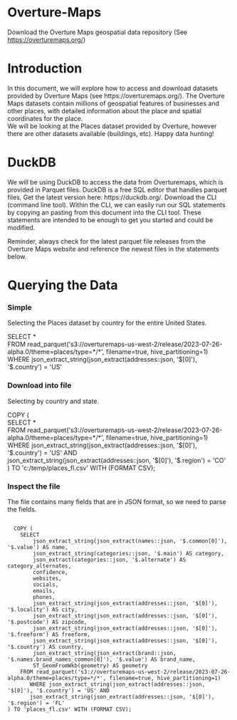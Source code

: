 # Overture-Maps
Download the Overture Maps geospatial data repository (See https://overturemaps.org/)

<h1>
  Introduction
</h1>
<p>
  In this document, we will explore how to access and download datasets provided by Overture Maps (see https://overturemaps.org/). The Overture Maps datasets contain millions of geospatial features of businesses and other places, with detailed information about the place and spatial coordinates for the place. <br>We will be looking at the Places dataset provided by Overture, however there are other datasets available (buildings, etc). Happy data hunting!
</p>

# DuckDB
<p>
  We will be using DuckDB to access the data from Overturemaps, which is provided in Parquet files. DuckDB is a free SQL editor that handles parquet files. Get the latest version here: https://duckdb.org/. Download the CLI (command line tool). Within the CLI, we can easily run our SQL statements by copying an pasting from this document into the CLI tool. These statements are intended to be enough to get you started and could be modified.
</p>
<p>
  Reminder, always check for the latest parquet file releases from the Overture Maps website and reference the newest files in the statements below.
</p>

# Querying the Data
<h3>
  Simple
</h3>
<p>
  Selecting the Places dataset by country for the entire United States.
</p>
<p>
      SELECT *<br>
      FROM read_parquet('s3://overturemaps-us-west-2/release/2023-07-26-alpha.0/theme=places/type=*/*', filename=true, hive_partitioning=1)<br>
      WHERE json_extract_string(json_extract(addresses::json, '$[0]'), '$.country') = 'US'
</p>
<h3>
  Download into file 
</h3>
<p>
  Selecting by country and state.
</p>
<p>
  COPY (
<br>     SELECT *
<br>     FROM read_parquet('s3://overturemaps-us-west-2/release/2023-07-26-alpha.0/theme=places/type=*/*', filename=true, hive_partitioning=1)
<br>        WHERE json_extract_string(json_extract(addresses::json, '$[0]'), '$.country') = 'US' AND
<br>        json_extract_string(json_extract(addresses::json, '$[0]'), '$.region') = 'CO'
<br> ) TO 'c:/temp/places_fl.csv' WITH (FORMAT CSV);
</p>
<h3>
  Inspect the file
</h3>
<p>
  The file contains many fields that are in JSON format, so we need to parse the fields.
</p>
<code>
  COPY (
    SELECT 
        json_extract_string(json_extract(names::json, '$.common[0]'), '$.value') AS name,
        json_extract_string(categories::json, '$.main') AS category,
        json_extract(categories::json, '$.alternate') AS category_alternates,
        confidence,
        websites,
        socials,
        emails,
        phones,
        json_extract_string(json_extract(addresses::json, '$[0]'), '$.locality') AS city,
        json_extract_string(json_extract(addresses::json, '$[0]'), '$.postcode') AS zipcode,
        json_extract_string(json_extract(addresses::json, '$[0]'), '$.freeform') AS freeform,
        json_extract_string(json_extract(addresses::json, '$[0]'), '$.country') AS country,
        json_extract_string(json_extract(brand::json, '$.names.brand_names_common[0]'), '$.value') AS brand_name,
        ST_GeomFromWkb(geometry) AS geometry
    FROM read_parquet('s3://overturemaps-us-west-2/release/2023-07-26-alpha.0/theme=places/type=*/*', filename=true, hive_partitioning=1)
       WHERE json_extract_string(json_extract(addresses::json, '$[0]'), '$.country') = 'US' AND
       json_extract_string(json_extract(addresses::json, '$[0]'), '$.region') = 'FL'
) TO 'places_fl.csv' WITH (FORMAT CSV);
</code>


